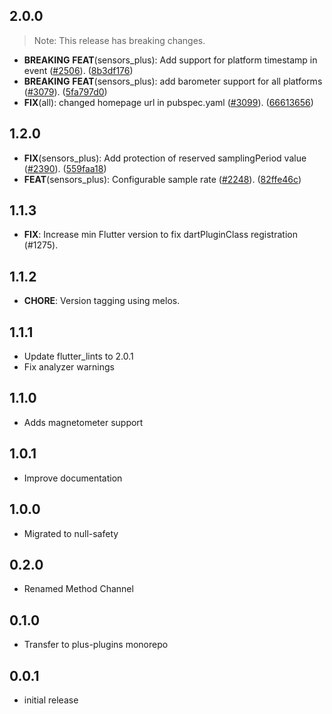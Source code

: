 ## 2.0.0

> Note: This release has breaking changes.

 - **BREAKING** **FEAT**(sensors_plus): Add support for platform timestamp in event ([#2506](https://github.com/mohamadsaleh82/plus_plugins/issues/2506)). ([8b3df176](https://github.com/mohamadsaleh82/plus_plugins/commit/8b3df17650769b913f64db48d2f56ab7a9a15616))
 - **BREAKING** **FEAT**(sensors_plus): add barometer support for all platforms ([#3079](https://github.com/mohamadsaleh82/plus_plugins/issues/3079)). ([5fa797d0](https://github.com/mohamadsaleh82/plus_plugins/commit/5fa797d033606106a762828c38c59597fe0e9253))
 - **FIX**(all): changed homepage url in pubspec.yaml ([#3099](https://github.com/mohamadsaleh82/plus_plugins/issues/3099)). ([66613656](https://github.com/mohamadsaleh82/plus_plugins/commit/66613656a85c176ba2ad337e4d4943d1f4171129))

## 1.2.0

 - **FIX**(sensors_plus): Add protection of reserved samplingPeriod value ([#2390](https://github.com/mohamadsaleh82/plus_plugins/issues/2390)). ([559faa18](https://github.com/mohamadsaleh82/plus_plugins/commit/559faa180b20e825918f920c373e6646b7931760))
 - **FEAT**(sensors_plus): Configurable sample rate ([#2248](https://github.com/mohamadsaleh82/plus_plugins/issues/2248)). ([82ffe46c](https://github.com/mohamadsaleh82/plus_plugins/commit/82ffe46c6ff02a7fcaad35c74c872e1ceb37621c))

## 1.1.3

 - **FIX**: Increase min Flutter version to fix dartPluginClass registration (#1275).

## 1.1.2

 - **CHORE**: Version tagging using melos.

## 1.1.1

- Update flutter_lints to 2.0.1
- Fix analyzer warnings

## 1.1.0

- Adds magnetometer support

## 1.0.1

- Improve documentation

## 1.0.0

- Migrated to null-safety

## 0.2.0

- Renamed Method Channel

## 0.1.0

- Transfer to plus-plugins monorepo

## 0.0.1

- initial release
